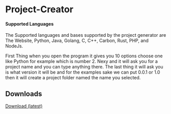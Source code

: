 # Project-Creator

#### Supported Languages

The Supported languages and bases supported by the project generator are The Website, Python, Java, Golang, C, C++, Carbon, Rust, PHP, and NodeJs.

First Thing when you open the program it gives you 10 options choose one like Python for example which is number 2. Nexy and it will ask you for a project name and you can type anything there. The last thing it will ask you is what version it will be and for the examples sake we can put 0.0.1 or 1.0 then it will create a project folder named the name you selected.

## Downloads

[Download (latest)](https://github.com/GeoStudios/Downloads/releases/tag/ProjCreator1)